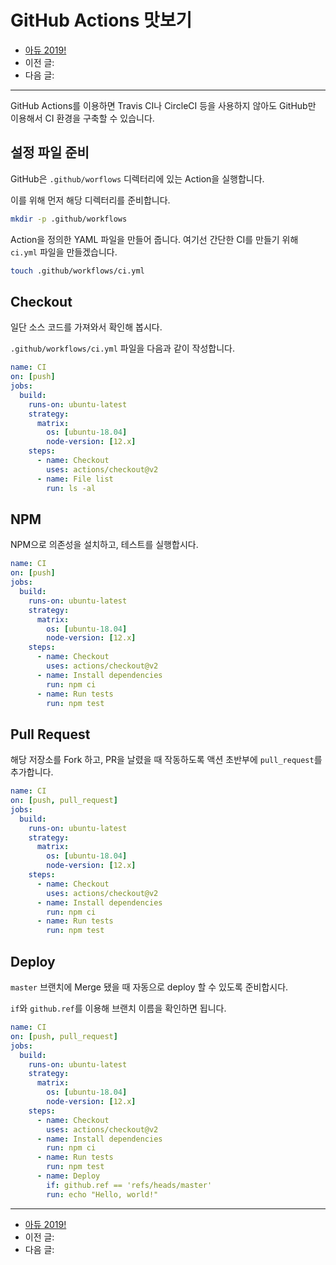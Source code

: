 # GitHub Actions 맛보기

- [아듀 2019!](https://adieu2019.ahastudio.com/)
- 이전 글:
- 다음 글:

---

GitHub Actions를 이용하면 Travis CI나 CircleCI 등을 사용하지 않아도
GitHub만 이용해서 CI 환경을 구축할 수 있습니다.

## 설정 파일 준비

GitHub은 `.github/worflows` 디렉터리에 있는 Action을 실행합니다.

이를 위해 먼저 해당 디렉터리를 준비합니다.

```bash
mkdir -p .github/workflows
```

Action을 정의한 YAML 파일을 만들어 줍니다.
여기선 간단한 CI를 만들기 위해 `ci.yml` 파일을 만들겠습니다.

```bash
touch .github/workflows/ci.yml
```

## Checkout

일단 소스 코드를 가져와서 확인해 봅시다.

`.github/workflows/ci.yml` 파일을 다음과 같이 작성합니다.

```yaml
name: CI
on: [push]
jobs:
  build:
    runs-on: ubuntu-latest
    strategy:
      matrix:
        os: [ubuntu-18.04]
        node-version: [12.x]
    steps:
      - name: Checkout
        uses: actions/checkout@v2
      - name: File list
        run: ls -al
```

## NPM

NPM으로 의존성을 설치하고, 테스트를 실행합시다.

```yaml
name: CI
on: [push]
jobs:
  build:
    runs-on: ubuntu-latest
    strategy:
      matrix:
        os: [ubuntu-18.04]
        node-version: [12.x]
    steps:
      - name: Checkout
        uses: actions/checkout@v2
      - name: Install dependencies
        run: npm ci
      - name: Run tests
        run: npm test
```

## Pull Request

해당 저장소를 Fork 하고, PR을 날렸을 때 작동하도록 액션 초반부에 `pull_request`를 추가합니다.

```yaml
name: CI
on: [push, pull_request]
jobs:
  build:
    runs-on: ubuntu-latest
    strategy:
      matrix:
        os: [ubuntu-18.04]
        node-version: [12.x]
    steps:
      - name: Checkout
        uses: actions/checkout@v2
      - name: Install dependencies
        run: npm ci
      - name: Run tests
        run: npm test
```

## Deploy

`master` 브랜치에 Merge 됐을 때 자동으로 deploy 할 수 있도록 준비합시다.

`if`와 `github.ref`를 이용해 브랜치 이름을 확인하면 됩니다.

```yaml
name: CI
on: [push, pull_request]
jobs:
  build:
    runs-on: ubuntu-latest
    strategy:
      matrix:
        os: [ubuntu-18.04]
        node-version: [12.x]
    steps:
      - name: Checkout
        uses: actions/checkout@v2
      - name: Install dependencies
        run: npm ci
      - name: Run tests
        run: npm test
      - name: Deploy
        if: github.ref == 'refs/heads/master'
        run: echo "Hello, world!"
```

---

- [아듀 2019!](https://adieu2019.ahastudio.com/)
- 이전 글:
- 다음 글:
